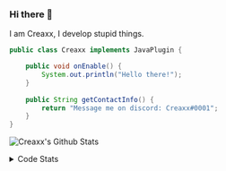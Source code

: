 ### Hi there 👋

I am Creaxx, I develop stupid things. 

```java
public class Creaxx implements JavaPlugin {

    public void onEnable() {
        System.out.println("Hello there!");
    }
    
    public String getContactInfo() {
        return "Message me on discord: Creaxx#0001";
    }
}
```

![Creaxx's Github Stats](https://github-readme-stats.vercel.app/api?username=CreaxxOG&show_icons=true&theme=dark&count_private=true)

<details>
  <summary>Code Stats</summary>

<!--START_SECTION:waka-->
![Code Time](http://img.shields.io/badge/Code%20Time-1%2C087%20hrs%2044%20mins-blue)

![Lines of code](https://img.shields.io/badge/From%20Hello%20World%20I%27ve%20Written-169%20lines%20of%20code-blue)

**🐱 My GitHub Data** 

> 🏆 190 Contributions in the Year 2023
 > 
> 📦 66.2 kB Used in GitHub's Storage 
 > 
> 🚫 Not Opted to Hire
 > 
> 📜 4 Public Repositories 
 > 
> 🔑 2 Private Repositories  
 > 
**I'm an Early 🐤** 

```text
🌞 Morning    53 commits     █░░░░░░░░░░░░░░░░░░░░░░░░   5.9% 
🌆 Daytime    466 commits    █████████████░░░░░░░░░░░░   51.84% 
🌃 Evening    362 commits    ██████████░░░░░░░░░░░░░░░   40.27% 
🌙 Night      18 commits     ░░░░░░░░░░░░░░░░░░░░░░░░░   2.0%

```
📅 **I'm Most Productive on Saturday** 

```text
Monday       83 commits     ██░░░░░░░░░░░░░░░░░░░░░░░   9.23% 
Tuesday      106 commits    ███░░░░░░░░░░░░░░░░░░░░░░   11.79% 
Wednesday    88 commits     ██░░░░░░░░░░░░░░░░░░░░░░░   9.79% 
Thursday     133 commits    ███░░░░░░░░░░░░░░░░░░░░░░   14.79% 
Friday       110 commits    ███░░░░░░░░░░░░░░░░░░░░░░   12.24% 
Saturday     258 commits    ███████░░░░░░░░░░░░░░░░░░   28.7% 
Sunday       121 commits    ███░░░░░░░░░░░░░░░░░░░░░░   13.46%

```


📊 **This Week I Spent My Time On** 

```text
💬 Programming Languages: 
No Activity Tracked This Week

🔥 Editors: 
No Activity Tracked This Week

```

**I Mostly Code in Java** 

```text
Java                     14 repos            ████████████████░░░░░░░░░   66.67% 
Kotlin                   6 repos             ███████░░░░░░░░░░░░░░░░░░   28.57% 
EJS                      1 repo              █░░░░░░░░░░░░░░░░░░░░░░░░   4.76%

```



 Last Updated on 24/01/2023 06:26:05 UTC
<!--END_SECTION:waka-->
</details>
